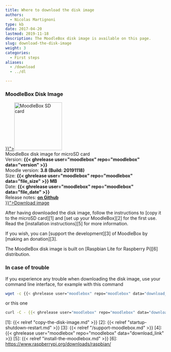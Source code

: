 ```yaml
---
title: Where to download the disk image
authors:
  - Nicolas Martignoni
type: kb
date: 2017-04-20
lastmod: 2019-11-18
description: The MoodleBox disk image is available on this page.
slug: download-the-disk-image
weight: 3
categories:
  - First steps
aliases:
  - /download
  - ../dl

---
```

### MoodleBox Disk Image

<div class="downloads">
  <div class="image-icon">
    <a class="piwik_download" href="{{< ghrelease user="moodlebox" repo="moodlebox" data="download_link" >}}"><img alt="MoodleBox SD card" src="/img/media/moodlebox-sdcard.png" width="150" height="150"></a>
  </div>
  <div class="image-info">
    <div class="image-description">
      MoodleBox disk image for microSD card
    </div>
    <div class="image-details">
      Version: <strong>{{< ghrelease user="moodlebox" repo="moodlebox" data="version" >}}</strong>
    </div>
    <div class="image-details">
      Moodle version: <strong>3.8 (Build: 20191118)</strong>
    </div>
    <div class="image-details">
      Size: <strong>{{< ghrelease user="moodlebox" repo="moodlebox" data="file_size" >}} MB</strong>
    </div>
    <div class="image-details">
      Date: <strong>{{< ghrelease user="moodlebox" repo="moodlebox" data="file_date" >}}</strong>
    </div>
    <div class="image-details">
      Release notes: <strong><a href="https://github.com/moodlebox/moodlebox/blob/master/CHANGELOG.md" target="_blank">on Github</a></strong>
    </div>
    <div class="image-download-links">
      <a class="btn dl-zip piwik_download" href="{{< ghrelease user="moodlebox" repo="moodlebox" data="download_link" >}}"><i class="fa fa-download"></i>Download image</a>
    </div>
  </div>
</div>

After having downloaded the disk image, follow the instructions to [copy it to the microSD card][1] and [set up your MoodleBox][2] for the first use. Read the [installation instructions][5] for more information.

If you wish, you can [support the development][3] of MoodleBox by [making an donation][3].

The MoodleBox disk image is built on [Raspbian Lite for Raspberry Pi][6] distribution.

### In case of trouble

If you experience any trouble when downloading the disk image, use your command line interface, for example with this command

```bash
wget -c {{< ghrelease user="moodlebox" repo="moodlebox" data="download_link" >}}
```

or this one

```bash
curl -C - {{< ghrelease user="moodlebox" repo="moodlebox" data="download_link" >}}
```

 [1]: {{< relref "copy-the-disk-image.md" >}}
 [2]: {{< relref "startup-shutdown-restart.md" >}}
 [3]: {{< relref "/support-moodlebox.md" >}}
 [4]: {{< ghrelease user="moodlebox" repo="moodlebox" data="download_link" >}}
 [5]: {{< relref "install-the-moodlebox.md" >}}
 [6]: https://www.raspberrypi.org/downloads/raspbian/
